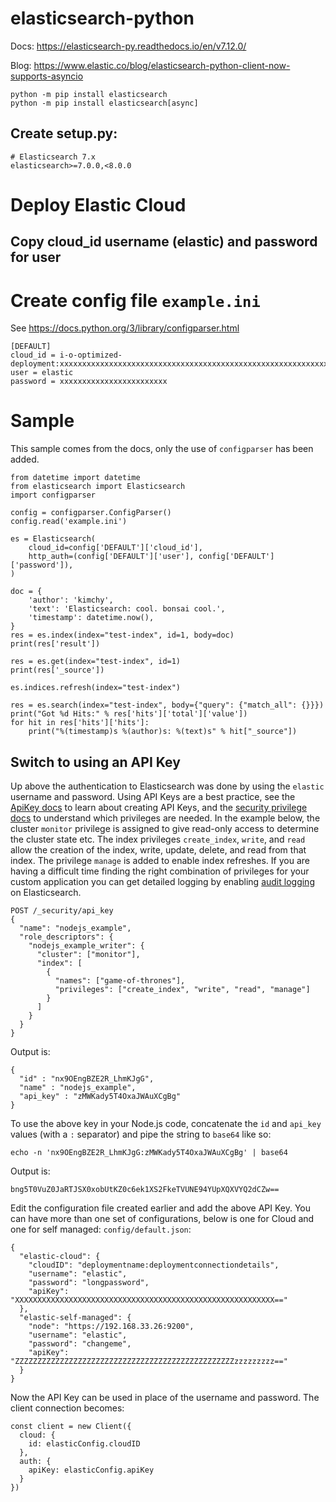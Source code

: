 # elasticsearch-python

Docs:
https://elasticsearch-py.readthedocs.io/en/v7.12.0/

Blog:
https://www.elastic.co/blog/elasticsearch-python-client-now-supports-asyncio

```
python -m pip install elasticsearch
python -m pip install elasticsearch[async]
```

## Create setup.py:
```
# Elasticsearch 7.x
elasticsearch>=7.0.0,<8.0.0
```

# Deploy Elastic Cloud

## Copy cloud_id username (elastic) and password for user

# Create config file `example.ini`

See https://docs.python.org/3/library/configparser.html
```
[DEFAULT]
cloud_id = i-o-optimized-deployment:xxxxxxxxxxxxxxxxxxxxxxxxxxxxxxxxxxxxxxxxxxxxxxxxxxxxxxxxxxxxxxxxxxxxxxxxxxxxxxxxxxxxxxxxxxxxxxxxxxxxxxxxxxxxxxxxxxxxxxxxxxxxxxxxxxxxxxxx
user = elastic
password = xxxxxxxxxxxxxxxxxxxxxxxx
```

# Sample

This sample comes from the docs, only the use of `configparser` has been added.

```
from datetime import datetime
from elasticsearch import Elasticsearch
import configparser

config = configparser.ConfigParser()
config.read('example.ini')

es = Elasticsearch(
    cloud_id=config['DEFAULT']['cloud_id'],
    http_auth=(config['DEFAULT']['user'], config['DEFAULT']['password']),
)

doc = {
    'author': 'kimchy',
    'text': 'Elasticsearch: cool. bonsai cool.',
    'timestamp': datetime.now(),
}
res = es.index(index="test-index", id=1, body=doc)
print(res['result'])

res = es.get(index="test-index", id=1)
print(res['_source'])

es.indices.refresh(index="test-index")

res = es.search(index="test-index", body={"query": {"match_all": {}}})
print("Got %d Hits:" % res['hits']['total']['value'])
for hit in res['hits']['hits']:
    print("%(timestamp)s %(author)s: %(text)s" % hit["_source"])
```

## Switch to using an API Key
Up above the authentication to Elasticsearch was done by using the `elastic`
username and password.  Using API Keys are a best practice, see the [ApiKey docs](https://www.elastic.co/guide/en/elasticsearch/reference/current/security-api-create-api-key.html) to learn about creating API Keys, and the [security privilege docs](https://www.elastic.co/guide/en/elasticsearch/reference/7.11/security-privileges.html) to understand which privileges are needed.  In the example below, the cluster `monitor` privilege is assigned to give read-only access to determine the cluster state etc.  The index privileges `create_index`, `write`, and `read` allow the creation of the index, write, update, delete, and read from that index.  The privilege `manage` is added to enable index refreshes.  If you are having a difficult time finding the right combination of privileges for your custom application you can get detailed logging by enabling [audit logging](https://www.elastic.co/guide/en/elasticsearch/reference/current/enable-audit-logging.html) on Elasticsearch.  

```
POST /_security/api_key
{
  "name": "nodejs_example",
  "role_descriptors": {
    "nodejs_example_writer": {
      "cluster": ["monitor"],
      "index": [
        {
          "names": ["game-of-thrones"],
          "privileges": ["create_index", "write", "read", "manage"]
        }
      ]
    }
  }
}
```

Output is:
```
{
  "id" : "nx9OEngBZE2R_LhmKJgG",
  "name" : "nodejs_example",
  "api_key" : "zMWKady5T4OxaJWAuXCgBg"
}
```

To use the above key in your Node.js code, concatenate the `id` and `api_key`
values (with a `:` separator) and pipe the string to `base64` like so:
```
echo -n 'nx9OEngBZE2R_LhmKJgG:zMWKady5T4OxaJWAuXCgBg' | base64
```

Output is:
```
bng5T0VuZ0JaRTJSX0xobUtKZ0c6ek1XS2FkeTVUNE94YUpXQXVYQ2dCZw==
```

Edit the configuration file created earlier and add the above API Key.  You can have more than one set of configurations, below is one for Cloud and one for self managed:
`config/default.json`:
```
{
  "elastic-cloud": {
    "cloudID": "deploymentname:deploymentconnectiondetails",
    "username": "elastic",
    "password": "longpassword",
    "apiKey": "XXXXXXXXXXXXXXXXXXXXXXXXXXXXXXXXXXXXXXXXXXXXXXXXXXXXXXXXXX=="
  },
  "elastic-self-managed": {
    "node": "https://192.168.33.26:9200",
    "username": "elastic",
    "password": "changeme",
    "apiKey": "ZZZZZZZZZZZZZZZZZZZZZZZZZZZZZZZZZZZZZZZZZZZZZZZZZzzzzzzzzz=="
  }
}
```

Now the API Key can be used in place of the username and password.  The client connection becomes:

```
const client = new Client({
  cloud: {
    id: elasticConfig.cloudID
  },
  auth: {
    apiKey: elasticConfig.apiKey
  }
})
```
